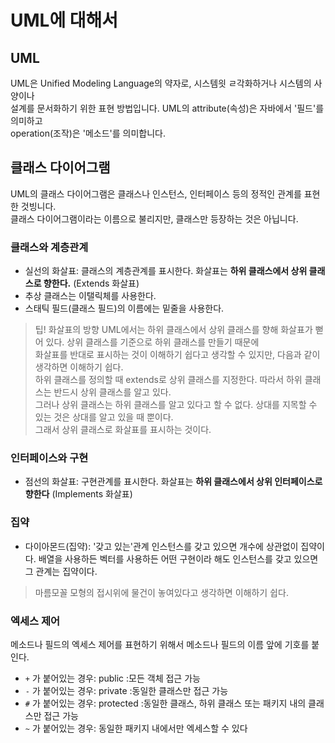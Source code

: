 # UML에 대해서
## UML
UML은 Unified Modeling Language의 약자로, 시스템읫 ㄹ각화하거나 시스템의 사양이나  
설계를 문서화하기 위한 표현 방법입니다. UML의 attribute(속성)은 자바에서 '필드'를 의미하고  
operation(조작)은 '메소드'를 의미합니다.  
## 클래스 다이어그램
UML의 클래스 다이어그램은 클래스나 인스턴스, 인터페이스 등의 정적인 관계를 표현한 것빙니다.  
클래스 다이어그램이라는 이름으로 불리지만, 클래스만 등장하는 것은 아닙니다.  

### 클래스와 계층관계  
- 실선의 화살표: 클래스의 계층관계를 표시한다. 화살표는 **하위 클래스에서 상위 클래스로 향한다.** (Extends 화살표)  
- 추상 클래스는 이탤릭체를 사용한다.  
- 스태틱 필드(클래스 필드)의 이름에는 밑줄을 사용한다.

> 팁! 화살표의 방향
> UML에서는 하위 클래스에서 상위 클래스를 향해 화살표가 뻗어 있다. 상위 클래스를 기준으로 하위 클래스를 만들기 때문에  
> 화살표를 반대로 표시하는 것이 이해하기 쉽다고 생각할 수 있지만, 다음과 같이 생각하면 이해하기 쉽다.  
> 하위 클래스를 정의할 때 extends로 상위 클래스를 지정한다. 따라서 하위 클래스는 반드시 상위 클래스를 알고 있다.  
> 그러나 상위 클래스는 하위 클래스를 알고 있다고 할 수 없다. 상대를 지목할 수 있는 것은 상대를 알고 있을 때 뿐이다.  
> 그래서 상위 클래스로 화살표를 표시하는 것이다.

### 인터페이스와 구현
- 점선의 화살표: 구현관계를 표시한다. 화살표는 **하위 클래스에서 상위 인터페이스로 향한다** (Implements 화살표)

### 집약   
- 다이아몬드(집약): '갖고 있는'관계 인스턴스를 갖고 있으면 개수에 상관없이 집약이다. 배열을 사용하든 벡터를 사용하든 어떤 구현이라 해도 인스턴스를 갖고 있으면 그 관계는 집약이다.  
> 마름모꼴 모형의 접시위에 물건이 놓여있다고 생각하면 이해하기 쉽다.

### 엑세스 제어
메소드나 필드의 엑세스 제어를 표현하기 위해서 메소드나 필드의 이름 앞에 기호를 붙인다.  
  
- `+` 가 붙어있는 경우: public :모든 객체 접근 가능
- `-` 가 붙어있는 경우: private :동일한 클래스만 접근 가능
- `#` 가 붙어있는 경우: protected :동일한 클래스, 하위 클래스 또는 패키지 내의 클래스만 접근 가능  
- `~` 가 붙어있는 경우: 동일한 패키지 내에서만 엑세스할 수 있다


